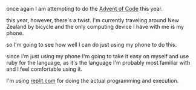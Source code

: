 once again I am attempting to do the [Advent of Code](https://adventofcode.com) this year.

this year, however, there's a twist. I'm currently traveling around New Zealand by bicycle and the only computing device I have with me is my phone.

so I'm going to see how well I can do just using my phone to do this.

since I'm just using my phone I'm going to take it easy on myself and use ruby for the language, as it's the language I'm probably most familiar with and I feel comfortable using it.

I'm using [replit.com](https://replit.com/~) for doing the actual programming and execution.
